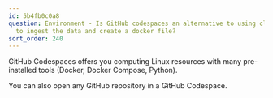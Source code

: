 ```yaml
---
id: 5b4fb0c0a8
question: Environment - Is GitHub codespaces an alternative to using cli/git bash
  to ingest the data and create a docker file?
sort_order: 240
---
```


GitHub Codespaces offers you computing Linux resources with many pre-installed tools (Docker, Docker Compose, Python).

You can also open any GitHub repository in a GitHub Codespace.

